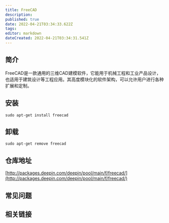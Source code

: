 ```yaml
---
title: FreeCAD
description: 
published: true
date: 2022-04-21T03:34:33.622Z
tags: 
editor: markdown
dateCreated: 2022-04-21T03:34:31.541Z
---
```


## 简介

FreeCAD是一款通用的三维CAD建模软件，它能用于机械工程和工业产品设计，也适用于建筑设计等工程应用。其高度模块化的软件架构，可以允许用户进行各种扩展和定制。

## 安装

`sudo apt-get install freecad`

## 卸载

`sudo apt-get remove freecad`

## 仓库地址

[http://packages.deepin.com/deepin/pool/main/f/freecad/](http://packages.deepin.com/deepin/pool/main/f/freecad/)


## 常见问题


## 相关链接